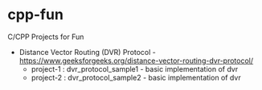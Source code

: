 # cpp-fun
C/CPP Projects for Fun

- Distance Vector Routing (DVR) Protocol - https://www.geeksforgeeks.org/distance-vector-routing-dvr-protocol/
    - project-1 : dvr_protocol_sample1 - basic implementation of dvr
    - project-2 : dvr_protocol_sample2 - basic implementation of dvr
